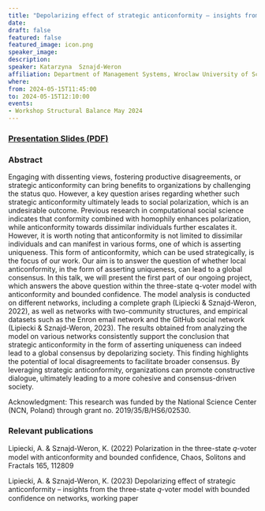 ```yaml
---
title: "Depolarizing effect of strategic anticonformity – insights from the three-state 𝑞-voter model with bounded confidence"
date:
draft: false
featured: false
featured_image: icon.png
speaker_image:
description:
speaker: Katarzyna  Sznajd-Weron
affiliation: Department of Management Systems, Wroclaw University of Science and Technology
where:
from: 2024-05-15T11:45:00
to: 2024-05-15T12:10:00
events:
- Workshop Structural Balance May 2024
---
```


### [Presentation Slides (PDF)](Presentation_Sznajd-Weron_MMM.pdf)


### Abstract

Engaging with dissenting views, fostering productive disagreements, or strategic anticonformity can bring benefits to organizations by challenging the status quo. However, a key question arises regarding whether such strategic anticonformity ultimately leads to social polarization, which is an undesirable outcome. Previous research in computational social science indicates that conformity combined with homophily enhances polarization, while anticonformity towards dissimilar individuals further escalates it. However, it is worth noting that anticonformity is not limited to dissimilar individuals and can manifest in various forms, one of which is asserting uniqueness. This form of anticonformity, which can be used strategically, is the focus of our work. Our aim is to answer the question of whether local anticonformity, in the form of asserting uniqueness, can lead to a global consensus. In this talk, we will present the first part of our ongoing project, which answers the above question within the three-state q-voter model with anticonformity and bounded confidence. The model analysis is conducted on different networks, including a complete graph (Lipiecki & Sznajd-Weron, 2022), as well as networks with two-community structures, and empirical datasets such as the Enron email network and the GitHub social network (Lipiecki & Sznajd-Weron, 2023). The results obtained from analyzing the model on various networks consistently support the conclusion that strategic anticonformity in the form of asserting uniqueness can indeed lead to a global consensus by depolarizing society. This finding highlights the potential of local disagreements to facilitate broader consensus. By leveraging strategic anticonformity, organizations can promote constructive dialogue, ultimately leading to a more cohesive and consensus-driven society.

Acknowledgment: This research was funded by the National Science Center (NCN, Poland) through grant no. 2019/35/B/HS6/02530.


### Relevant publications

Lipiecki, A. & Sznajd-Weron, K. (2022) Polarization in the three-state 𝑞-voter model with anticonformity and bounded confidence, Chaos, Solitons and Fractals 165, 112809

Lipiecki, A. & Sznajd-Weron, K. (2023) Depolarizing effect of strategic anticonformity – insights from the three-state 𝑞-voter model with bounded confidence on networks, working paper
